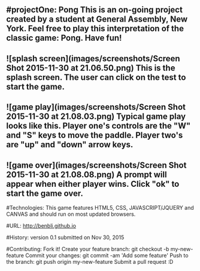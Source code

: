 #projectOne: Pong
This is an on-going project created by a student at General Assembly, New York. Feel free to play this interpretation of the classic game: Pong. Have fun!  
---

![splash screen](images/screenshots/Screen Shot 2015-11-30 at 21.06.50.png)
This is the splash screen. The user can click on the test to start the game.
---

![game play](images/screenshots/Screen Shot 2015-11-30 at 21.08.03.png)
Typical game play looks like this. Player one's controls are the "W" and "S" keys to move the paddle.
Player two's are "up" and "down" arrow keys.
---

![game over](images/screenshots/Screen Shot 2015-11-30 at 21.08.08.png)
A prompt will appear when either player wins. Click "ok" to start the game over.
---

#Technologies:
This game features HTML5, CSS, JAVASCRIPT/JQUERY and CANVAS and should run on most updated browsers.

#URL:
<http://benbli.github.io>

#History:
version 0.1 submitted on Nov 30, 2015

#Contributing:
Fork it!
Create your feature branch: git checkout -b my-new-feature
Commit your changes: git commit -am 'Add some feature'
Push to the branch: git push origin my-new-feature
Submit a pull request :D
